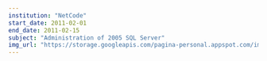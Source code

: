 ```yaml
---
institution: "NetCode"
start_date: 2011-02-01
end_date: 2011-02-15
subject: "Administration of 2005 SQL Server"
img_url: "https://storage.googleapis.com/pagina-personal.appspot.com/img_institutions/netcode.png"
---
```

